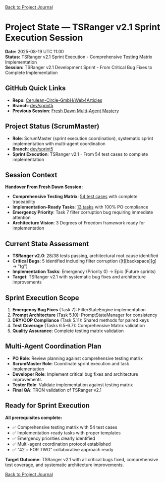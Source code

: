 [Back to Project Journal](../)

# Project State — TSRanger v2.1 Sprint Execution Session

**Date:** 2025-08-19 UTC 11:00  
**Status:** TSRanger v2.1 Sprint Execution - Comprehensive Testing Matrix Implementation  
**Session:** TSRanger v2.1 Development Sprint - From Critical Bug Fixes to Complete Implementation

## GitHub Quick Links
- **Repo**: [Cerulean-Circle-GmbH/Web4Articles](https://github.com/Cerulean-Circle-GmbH/Web4Articles)
- **Branch**: [dev/sprint5](https://github.com/Cerulean-Circle-GmbH/Web4Articles/tree/dev/sprint5)
- **Previous Session**: [Fresh Dawn Multi-Agent Mastery](../2025-08-19-0800-fresh-dawn/project-status-final.md)

## Project Status (ScrumMaster)
- **Role**: ScrumMaster (sprint execution coordination), systematic sprint implementation with multi-agent coordination
- **Branch**: [dev/sprint5](https://github.com/Cerulean-Circle-GmbH/Web4Articles/tree/dev/sprint5)
- **Sprint Execution**: TSRanger v2.1 - From 54 test cases to complete implementation

## Session Context
**Handover From Fresh Dawn Session:**
- **Comprehensive Testing Matrix**: [54 test cases](../2025-08-19-0800-fresh-dawn/comprehensive-testing-matrix.md) with complete traceability
- **Implementation-Ready Tasks**: [13 tasks](../../sprints/sprint-5/planning.md) with 100% PO compliance
- **Emergency Priority**: Task 7 filter corruption bug requiring immediate attention
- **Architecture Vision**: 3 Degrees of Freedom framework ready for implementation

## Current State Assessment
- **TSRanger v2.0**: 28/38 tests passing, architectural root cause identified
- **Critical Bugs**: 5 identified including filter corruption ([t][backspace][g] → "tg")
- **Implementation Tasks**: Emergency (Priority 0) → Epic (Future sprints)
- **Target**: TSRanger v2.1 with systematic bug fixes and architecture improvements

## Sprint Execution Scope
1. **Emergency Bug Fixes** (Task 7): FilterStateEngine implementation
2. **Prompt Architecture** (Task 5.10): PromptStateManager for consistency
3. **DRY/OOP Compliance** (Task 5.11): Shared methods for paired keys
4. **Test Coverage** (Tasks 6.5-6.7): Comprehensive Matrix validation
5. **Quality Assurance**: Complete testing matrix validation

## Multi-Agent Coordination Plan
- **PO Role**: Review planning against comprehensive testing matrix
- **ScrumMaster Role**: Coordinate sprint execution and task implementation
- **Developer Role**: Implement critical bug fixes and architecture improvements
- **Tester Role**: Validate implementation against testing matrix
- **Final QA**: TRON validation of TSRanger v2.1

## Ready for Sprint Execution
**All prerequisites complete:**
- ✅ Comprehensive testing matrix with 54 test cases
- ✅ Implementation-ready tasks with proper templates
- ✅ Emergency priorities clearly identified
- ✅ Multi-agent coordination protocol established
- ✅ "42 = FOR TWO" collaborative approach ready

**Target Outcome:** TSRanger v2.1 with all critical bugs fixed, comprehensive test coverage, and systematic architecture improvements.

[Back to Project Journal](../)

